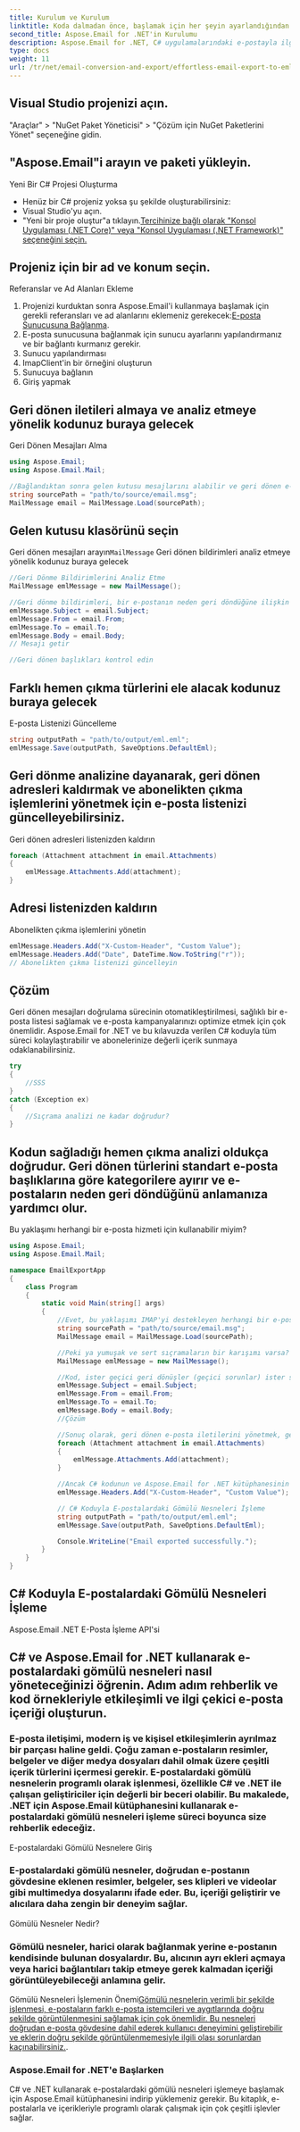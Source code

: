 ```yaml
---
title: Kurulum ve Kurulum
linktitle: Koda dalmadan önce, başlamak için her şeyin ayarlandığından emin olalım.
second_title: Aspose.Email for .NET'in Kurulumu
description: Aspose.Email for .NET, C# uygulamalarındaki e-postayla ilgili görevleri basitleştiren güçlü bir kütüphanedir. Yüklemek için şu adımları izleyin:
type: docs
weight: 11
url: /tr/net/email-conversion-and-export/effortless-email-export-to-eml-using-csharp/
---
```


## Visual Studio projenizi açın.

"Araçlar" > "NuGet Paket Yöneticisi" > "Çözüm için NuGet Paketlerini Yönet" seçeneğine gidin.

## "Aspose.Email"i arayın ve paketi yükleyin.

Yeni Bir C# Projesi Oluşturma

- Henüz bir C# projeniz yoksa şu şekilde oluşturabilirsiniz:
- Visual Studio'yu açın.
- "Yeni bir proje oluştur"a tıklayın.[Tercihinize bağlı olarak "Konsol Uygulaması (.NET Core)" veya "Konsol Uygulaması (.NET Framework)" seçeneğini seçin.](https://downloads.aspose.com/email/net)

## Projeniz için bir ad ve konum seçin.

Referanslar ve Ad Alanları Ekleme

1. Projenizi kurduktan sonra Aspose.Email'i kullanmaya başlamak için gerekli referansları ve ad alanlarını eklemeniz gerekecek:[E-posta Sunucusuna Bağlanma](https://releases.aspose.com/email/net).
2. E-posta sunucusuna bağlanmak için sunucu ayarlarını yapılandırmanız ve bir bağlantı kurmanız gerekir.
3.  Sunucu yapılandırması
4.  ImapClient'in bir örneğini oluşturun
5.  Sunucuya bağlanın
6.  Giriş yapmak

##  Geri dönen iletileri almaya ve analiz etmeye yönelik kodunuz buraya gelecek

Geri Dönen Mesajları Alma

```csharp
using Aspose.Email;
using Aspose.Email.Mail;

//Bağlandıktan sonra gelen kutusu mesajlarını alabilir ve geri dönen e-postaları tanımlayabilirsiniz.
string sourcePath = "path/to/source/email.msg";
MailMessage email = MailMessage.Load(sourcePath);
```

##  Gelen kutusu klasörünü seçin

 Geri dönen mesajları arayın`MailMessage` Geri dönen bildirimleri analiz etmeye yönelik kodunuz buraya gelecek

```csharp
//Geri Dönme Bildirimlerini Analiz Etme
MailMessage emlMessage = new MailMessage();

//Geri dönme bildirimleri, bir e-postanın neden geri döndüğüne ilişkin değerli bilgiler içerir. Bu ayrıntıları çıkarabilir ve hemen çıkma türlerini sınıflandırabilirsiniz.
emlMessage.Subject = email.Subject;
emlMessage.From = email.From;
emlMessage.To = email.To;
emlMessage.Body = email.Body;
// Mesajı getir

//Geri dönen başlıkları kontrol edin
```

##  Farklı hemen çıkma türlerini ele alacak kodunuz buraya gelecek

E-posta Listenizi Güncelleme

```csharp
string outputPath = "path/to/output/eml.eml";
emlMessage.Save(outputPath, SaveOptions.DefaultEml);
```

## Geri dönme analizine dayanarak, geri dönen adresleri kaldırmak ve abonelikten çıkma işlemlerini yönetmek için e-posta listenizi güncelleyebilirsiniz.

 Geri dönen adresleri listenizden kaldırın

```csharp
foreach (Attachment attachment in email.Attachments)
{
    emlMessage.Attachments.Add(attachment);
}
```

##  Adresi listenizden kaldırın

 Abonelikten çıkma işlemlerini yönetin

```csharp
emlMessage.Headers.Add("X-Custom-Header", "Custom Value");
emlMessage.Headers.Add("Date", DateTime.Now.ToString("r"));
// Abonelikten çıkma listenizi güncelleyin
```

## Çözüm

Geri dönen mesajları doğrulama sürecinin otomatikleştirilmesi, sağlıklı bir e-posta listesi sağlamak ve e-posta kampanyalarınızı optimize etmek için çok önemlidir. Aspose.Email for .NET ve bu kılavuzda verilen C# koduyla tüm süreci kolaylaştırabilir ve abonelerinize değerli içerik sunmaya odaklanabilirsiniz.

```csharp
try
{
    //SSS
}
catch (Exception ex)
{
    //Sıçrama analizi ne kadar doğrudur?
}
```

## Kodun sağladığı hemen çıkma analizi oldukça doğrudur. Geri dönen türlerini standart e-posta başlıklarına göre kategorilere ayırır ve e-postaların neden geri döndüğünü anlamanıza yardımcı olur.

Bu yaklaşımı herhangi bir e-posta hizmeti için kullanabilir miyim?

```csharp
using Aspose.Email;
using Aspose.Email.Mail;

namespace EmailExportApp
{
    class Program
    {
        static void Main(string[] args)
        {
            //Evet, bu yaklaşımı IMAP'yi destekleyen herhangi bir e-posta hizmetiyle kullanabilirsiniz. Sunucu ayarlarını uygun şekilde güncellediğinizden emin olun.
            string sourcePath = "path/to/source/email.msg";
            MailMessage email = MailMessage.Load(sourcePath);

            //Peki ya yumuşak ve sert sıçramaların bir karışımı varsa?
            MailMessage emlMessage = new MailMessage();

            //Kod, ister geçici geri dönüşler (geçici sorunlar) ister sert geri dönüşler (kalıcı sorunlar) olsun, farklı geri dönme türleri arasında ayrım yapmanıza olanak tanır.
            emlMessage.Subject = email.Subject;
            emlMessage.From = email.From;
            emlMessage.To = email.To;
            emlMessage.Body = email.Body;
            //Çözüm

            //Sonuç olarak, geri dönen e-posta iletilerini yönetmek, genellikle dikkatli dikkat ve etkili bir şekilde ele alınmasını gerektiren zorlu bir görev olabilir. Geri dönen e-postalar, geçersiz adresler, dolu posta kutuları veya geçici sunucu sorunları gibi çeşitli nedenlerden kaynaklanabilir. Bu geri dönen bildirimleri derhal ele almamak, etkisiz e-posta kampanyalarına, teslim edilebilirlik oranlarının düşmesine ve gönderenin itibarının zarar görmesine neden olabilir.
            foreach (Attachment attachment in email.Attachments)
            {
                emlMessage.Attachments.Add(attachment);
            }

            //Ancak C# kodunun ve Aspose.Email for .NET kütüphanesinin gücüyle, geri dönen mesajları doğrulama süreci daha yönetilebilir ve otomatik hale geliyor. Bu makalede özetlenen adım adım kılavuzu izleyerek e-posta sunucunuza sorunsuz bir şekilde bağlanabilir, geri dönen iletileri alabilir ve geri dönen bildirimleri hassas bir şekilde analiz edebilirsiniz. Sağlanan kod parçacıkları, ilgili bilgileri çıkarmanıza, geri dönme türlerini kategorilere ayırmanıza ve e-posta listelerinizi buna göre güncellemenize olanak tanır.
            emlMessage.Headers.Add("X-Custom-Header", "Custom Value");

            // C# Koduyla E-postalardaki Gömülü Nesneleri İşleme
            string outputPath = "path/to/output/eml.eml";
            emlMessage.Save(outputPath, SaveOptions.DefaultEml);

            Console.WriteLine("Email exported successfully.");
        }
    }
}
```

##  C# Koduyla E-postalardaki Gömülü Nesneleri İşleme

 Aspose.Email .NET E-Posta İşleme API'si

##  C# ve Aspose.Email for .NET kullanarak e-postalardaki gömülü nesneleri nasıl yöneteceğinizi öğrenin. Adım adım rehberlik ve kod örnekleriyle etkileşimli ve ilgi çekici e-posta içeriği oluşturun.

### E-posta iletişimi, modern iş ve kişisel etkileşimlerin ayrılmaz bir parçası haline geldi. Çoğu zaman e-postaların resimler, belgeler ve diğer medya dosyaları dahil olmak üzere çeşitli içerik türlerini içermesi gerekir. E-postalardaki gömülü nesnelerin programlı olarak işlenmesi, özellikle C# ve .NET ile çalışan geliştiriciler için değerli bir beceri olabilir. Bu makalede, .NET için Aspose.Email kütüphanesini kullanarak e-postalardaki gömülü nesneleri işleme süreci boyunca size rehberlik edeceğiz.

E-postalardaki Gömülü Nesnelere Giriş

### E-postalardaki gömülü nesneler, doğrudan e-postanın gövdesine eklenen resimler, belgeler, ses klipleri ve videolar gibi multimedya dosyalarını ifade eder. Bu, içeriği geliştirir ve alıcılara daha zengin bir deneyim sağlar.

Gömülü Nesneler Nedir?

### Gömülü nesneler, harici olarak bağlanmak yerine e-postanın kendisinde bulunan dosyalardır. Bu, alıcının ayrı ekleri açmaya veya harici bağlantıları takip etmeye gerek kalmadan içeriği görüntüleyebileceği anlamına gelir.

Gömülü Nesneleri İşlemenin Önemi[Gömülü nesnelerin verimli bir şekilde işlenmesi, e-postaların farklı e-posta istemcileri ve aygıtlarında doğru şekilde görüntülenmesini sağlamak için çok önemlidir. Bu nesneleri doğrudan e-posta gövdesine dahil ederek kullanıcı deneyimini geliştirebilir ve eklerin doğru şekilde görüntülenmemesiyle ilgili olası sorunlardan kaçınabilirsiniz.](https://downloads.aspose.com/email/net).

### Aspose.Email for .NET'e Başlarken

C# ve .NET kullanarak e-postalardaki gömülü nesneleri işlemeye başlamak için Aspose.Email kütüphanesini indirip yüklemeniz gerekir. Bu kitaplık, e-postalarla ve içerikleriyle programlı olarak çalışmak için çok çeşitli işlevler sağlar.